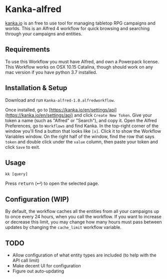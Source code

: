 # Kanka-alfred
[kanka.io](kanka.io) is an free to use tool for managing tabletop RPG campaigns and worlds. This is an Alfred 4 workflow for quick browsing and searching through your campaigns and entities.

## Requirements
To use this Workflow you must have Alfred, and own a Powerpack license.
This Workflow works on OSX 10.15 Catalina, though should work on any mac version if you have python 3.7 installed.

## Installation & Setup
Download and run `Kanka-alfred-1.0.alfredworkflow`.

Once installed, go to [https://kanka.io/en/settings/api](https://kanka.io/en/settings/api) and click `Create New Token`. Give your token a name (such as "Alfred" or "Search"), and copy it.
Open the Alfred Preferences, go to `Workflows` and find Kanka. In the top-right corner of the window you'll find a button that looks like `[x]`. Click it to show the Workflow Variables window.
On the right half of the window, find the row that says `token` and double click under the `value` column, then paste your token and click `Save` to exit.

## Usage
```
kk [query]
```
Press <kbd>return</kbd> (↵) to open the selected page.

## Configuration (WIP)
By default, the workflow caches all the entities from all your campaigns up to once every 24 hours, when you call the workflow. If you want to increase or decrease this limit, you may change how many hours must pass between updates by changing the `cache_limit` workflow variable.


## TODO
* Allow configuration of what entity types are included (to help with the API call limit)
* Make decent UI for configuration
* Figure out auto-updating
